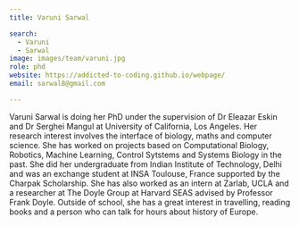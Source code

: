```yaml
---
title: Varuni Sarwal

search:
  - Varuni
  - Sarwal
image: images/team/varuni.jpg
role: phd
website: https://addicted-to-coding.github.io/webpage/
email: sarwal8@gmail.com

---
```


Varuni Sarwal is doing her PhD under the supervision of Dr Eleazar Eskin and Dr Serghei Mangul at University of California, Los Angeles. Her research interest involves the interface of biology, maths and computer science. She has worked on projects based on Computational Biology, Robotics, Machine Learning, Control Sytstems and Systems Biology in the past. She did her undergraduate from Indian Institute of Technology, Delhi and was an exchange student at INSA Toulouse, France supported by the Charpak Scholarship. She has also worked as an intern at Zarlab, UCLA and a researcher at The Doyle Group at Harvard SEAS advised by Professor Frank Doyle. Outside of school, she has a great interest in travelling, reading books and a person who can talk for hours about history of Europe.

